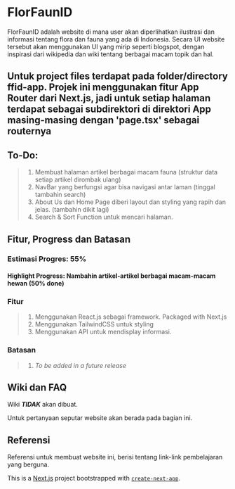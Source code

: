 # FlorFaunID

FlorFaunID adalah website di mana user akan diperlihatkan ilustrasi dan informasi tentang flora dan fauna yang ada di Indonesia.
Secara UI website tersebut akan menggunakan UI yang mirip seperti blogspot, dengan inspirasi dari wikipedia dan wiki tentang berbagai macam topik dan hal.

## Untuk project files terdapat pada folder/directory ffid-app. Projek ini menggunakan fitur App Router dari Next.js, jadi untuk setiap halaman terdapat sebagai subdirektori di direktori App masing-masing dengan 'page.tsx' sebagai routernya

## To-Do:
> 1. Membuat halaman artikel berbagai macam fauna (struktur data setiap artikel dirombak ulang)
> 2. NavBar yang berfungsi agar bisa navigasi antar laman (tinggal tambahin search)
> 3. About Us dan Home Page diberi layout dan styling yang rapih dan jelas. (tambahin dikit lagi)
> 4. Search & Sort Function untuk mencari halaman.

## Fitur, Progress dan Batasan

### Estimasi Progres: **55%**

#### Highlight Progress: Nambahin artikel-artikel berbagai macam-macam hewan (50% done)

### Fitur

> 1. Menggunakan React.js sebagai framework. Packaged with Next.js
> 2. Menggunakan TailwindCSS untuk styling
> 3. Menggunakan API untuk mendisplay informasi.

### Batasan

> 1. _To be added in a future release_

## Wiki dan FAQ

Wiki **_TIDAK_** akan dibuat.

Untuk pertanyaan seputar website akan berada pada bagian ini.

## Referensi

Referensi untuk membuat website ini, berisi tentang link-link pembelajaran yang berguna.

This is a [Next.js](https://nextjs.org/) project bootstrapped with [`create-next-app`](https://github.com/vercel/next.js/tree/canary/packages/create-next-app).
